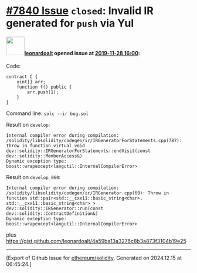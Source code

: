 # [\#7840 Issue](https://github.com/ethereum/solidity/issues/7840) `closed`: Invalid IR generated for `push` via Yul

#### <img src="https://avatars.githubusercontent.com/u/504195?u=ce2facd14af9fd474ebff49f0d44891f56f7500f&v=4" width="50">[leonardoalt](https://github.com/leonardoalt) opened issue at [2019-11-28 16:00](https://github.com/ethereum/solidity/issues/7840):

Code:
```
contract C {
    uint[] arr;
    function f() public {
        arr.push(1);
    }
}
```

Command line:
`solc --ir bug.sol`

Result on `develop`:
```
Internal compiler error during compilation:
/solidity/libsolidity/codegen/ir/IRGeneratorForStatements.cpp(787): Throw in function virtual void dev::solidity::IRGeneratorForStatements::endVisit(const dev::solidity::MemberAccess&)
Dynamic exception type: boost::wrapexcept<langutil::InternalCompilerError>
```

Result on `develop_060`:
```
Internal compiler error during compilation:
/solidity/libsolidity/codegen/ir/IRGenerator.cpp(60): Throw in function std::pair<std::__cxx11::basic_string<char>, std::__cxx11::basic_string<char> > dev::solidity::IRGenerator::run(const dev::solidity::ContractDefinition&)
Dynamic exception type: boost::wrapexcept<langutil::InternalCompilerError>
```
plus
https://gist.github.com/leonardoalt/4a59ba13a3276c8b3a873f3104b19e25




-------------------------------------------------------------------------------



[Export of Github issue for [ethereum/solidity](https://github.com/ethereum/solidity). Generated on 2024.12.15 at 06:45:24.]
